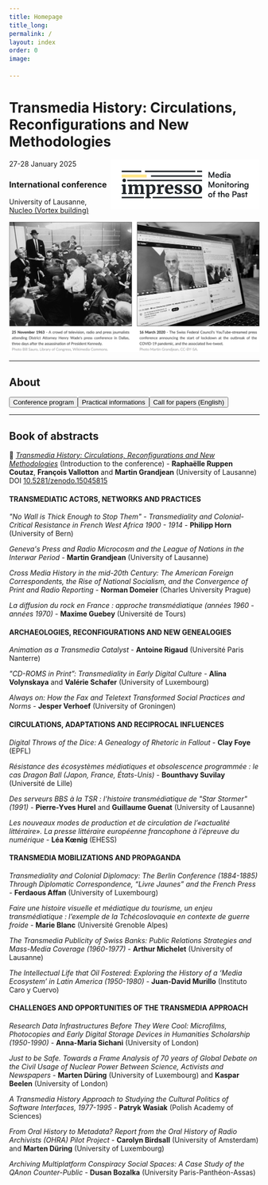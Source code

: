 ```yaml
---
title: Homepage
title_long: 
permalink: /
layout: index
order: 0
image: 

---
```


# Transmedia History: Circulations, Reconfigurations and New Methodologies
<img src="images/impresso.png" alt="image" width="300" height="auto" align="right">
27-28 January 2025

### International conference
University of Lausanne, [Nucleo (Vortex building)](https://impresso.github.io/transmedia/practical)

![Transmedia Conference](images/transmedia_illustration_en.png)

<hr>

## About

<button class="button button1" onclick="window.location.href='https://impresso.github.io/transmedia/program';">Conference program</button><button class="button button1" onclick="window.location.href='https://impresso.github.io/transmedia/practical';">Practical informations</button><button class="button button1" onclick="window.location.href='https://impresso.github.io/transmedia/en';">Call for papers (English)</button>

<hr>

## Book of abstracts

📄 <em>[Transmedia History: Circulations, Reconfigurations and New Methodologies](https://doi.org/10.5281/zenodo.15045815)</em> (Introduction to the conference) - **Raphaëlle Ruppen Coutaz**, **François Vallotton** and **Martin Grandjean** (University of Lausanne) DOI [10.5281/zenodo.15045815](https://doi.org/10.5281/zenodo.15045815)

#### TRANSMEDIATIC ACTORS, NETWORKS AND PRACTICES

<em>"No Wall is Thick Enough to Stop Them" - Transmediality and Colonial-Critical Resistance in French West Africa 1900 - 1914</em> - **Philipp Horn** (University of Bern)

<em>Geneva's Press and Radio Microcosm and the League of Nations in the Interwar Period</em> - **Martin Grandjean** (University of Lausanne)

<em>Cross Media History in the mid-20th Century: The American Foreign Correspondents, the Rise of National Socialism, and the Convergence of Print and Radio Reporting</em> - **Norman Domeier** (Charles University Prague)

<em>La diffusion du rock en France : approche transmédiatique (années 1960 - années 1970)</em> - **Maxime Guebey** (Université de Tours)

#### ARCHAEOLOGIES, RECONFIGURATIONS AND NEW GENEALOGIES

<em>Animation as a Transmedia Catalyst</em> - **Antoine Rigaud** (Université Paris Nanterre)

<em>"CD-ROMS in Print”: Transmediality in Early Digital Culture</em> - **Alina Volynskaya** and **Valérie Schafer** (University of Luxembourg)

<em>Always on: How the Fax and Teletext Transformed Social Practices and Norms</em> - **Jesper Verhoef** (University of Groningen)

#### CIRCULATIONS, ADAPTATIONS AND RECIPROCAL INFLUENCES

<em>Digital Throws of the Dice: A Genealogy of Rhetoric in Fallout</em> - **Clay Foye** (EPFL)

<em>Résistance des écosystèmes médiatiques et obsolescence programmée : le cas Dragon Ball (Japon, France, États-Unis)</em> - **Bounthavy Suvilay** (Université de Lille)

<em>Des serveurs BBS à la TSR : l'histoire transmédiatique de "Star Stormer" (1991)</em> - **Pierre-Yves Hurel** and **Guillaume Guenat** (University of Lausanne)

<em>Les nouveaux modes de production et de circulation de l’«actualité littéraire». La presse littéraire européenne francophone à l’épreuve du numérique</em> - **Léa Kœnig** (EHESS)
 
#### TRANSMEDIA MOBILIZATIONS AND PROPAGANDA

<em>Transmediality and Colonial Diplomacy: The Berlin Conference (1884-1885) Through Diplomatic Correspondence, “Livre Jaunes” and the French Press</em> - **Ferdaous Affan** (University of Luxembourg)

<em>Faire une histoire visuelle et médiatique du tourisme, un enjeu transmédiatique : l’exemple de la Tchécoslovaquie en contexte de guerre froide</em> - **Marie Blanc** (Université Grenoble Alpes)

<em>The Transmedia Publicity of Swiss Banks: Public Relations Strategies and Mass-Media Coverage (1960-1977)</em> - **Arthur Michelet** (University of Lausanne)

<em>The Intellectual Life that Oil Fostered: Exploring the History of a ‘Media Ecosystem’ in Latin America (1950-1980)</em> - **Juan-David Murillo** (Instituto Caro y Cuervo)

#### CHALLENGES AND OPPORTUNITIES OF THE TRANSMEDIA APPROACH
<em>Research Data Infrastructures Before They Were Cool: Microfilms, Photocopies and Early Digital Storage Devices in Humanities Scholarship (1950-1990)</em> - **Anna-Maria Sichani** (University of London)

<em>Just to be Safe. Towards a Frame Analysis of 70 years of Global Debate on the Civil Usage of Nuclear Power Between Science, Activists and Newspapers</em> - **Marten Düring** (University of Luxembourg) and **Kaspar Beelen** (University of London)

<em>A Transmedia History Approach to Studying the Cultural Politics of Software Interfaces, 1977-1995</em> - **Patryk Wasiak** (Polish Academy of Sciences)

<em>From Oral History to Metadata? Report from the Oral History of Radio Archivists (OHRA) Pilot Project</em> - **Carolyn Birdsall** (University of Amsterdam) and **Marten Düring** (University of Luxembourg)

<em>Archiving Multiplatform Conspiracy Social Spaces: A Case Study of the QAnon Counter-Public</em> - **Dusan Bozalka** (University Paris-Panthéon-Assas)
